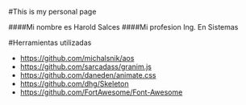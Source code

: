 #This is my personal page

####Mi nombre es
Harold Salces
####Mi profesion
Ing. En Sistemas

#Herramientas utilizadas 
- https://github.com/michalsnik/aos
- https://github.com/sarcadass/granim.js
- https://github.com/daneden/animate.css
- https://github.com/dhg/Skeleton
- https://github.com/FortAwesome/Font-Awesome
